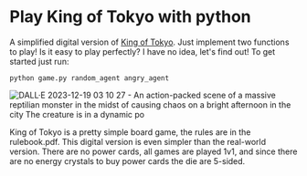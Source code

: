 # Play King of Tokyo with python
A simplified digital version of [King of Tokyo](https://boardgamegeek.com/boardgame/70323/king-tokyo). Just implement two functions to play! Is it easy to play perfectly? I have no idea, let's find out! To get started just run:
```
python game.py random_agent angry_agent
```
![DALL·E 2023-12-19 03 10 27 - An action-packed scene of a massive reptilian monster in the midst of causing chaos on a bright afternoon in the city  The creature is in a dynamic po](https://github.com/haraschax/godzilla/assets/6804392/41c134d5-5b46-4877-8bf5-1e46f9630543)

King of Tokyo is a pretty simple board game, the rules are in the rulebook.pdf. This digital version is even simpler than the real-world version. There are no power cards, all games are played 1v1, and since there are no energy crystals to buy power cards the die are 5-sided.
